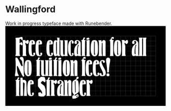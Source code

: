 # Wallingford
Work in progress typeface made with Runebender.
![Refrence Image 1](docs/drawbot/specimen-001.gif)

